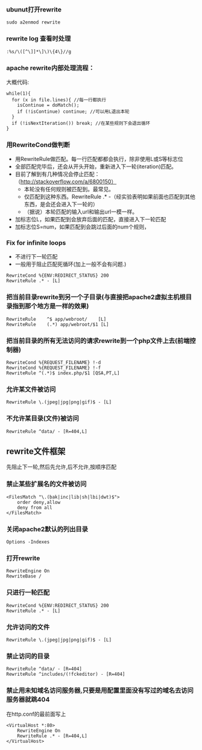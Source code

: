 ### ubunut打开rewrite
```
sudo a2enmod rewrite
```

### rewrite log 查看时处理
```
:%s/\([^\]]*\]\)\{4\}//g
```

### apache rewrite内部处理流程：
大概代码:
```
while(1){
  for (x in file.lines){ //每一行都执行
    isContinue = doMatch();
    if (!isContinue) continue; //可以用L退出本轮
  }
  if (!isNextIteration()) break; //在某些规则下会退出循环
}
```
### 用RewriteCond做判断
* 用RewriteRule做匹配。每一行匹配都都会执行，除非使用L或S等标志位
* 全部匹配完毕后，还会从开头开始，重新进入下一轮(iteration)匹配。
* 目前了解到有几种情况会停止匹配：（http://stackoverflow.com/a/6800150）
  * 本轮没有任何规则被匹配到。最常见。
  * 仅匹配到这种东西。RewriteRule .* -（经实验表明如果前面也匹配到其他东西，是会还会进入下一轮的）
  * （据说）本轮匹配的输入url和输出url一模一样。
* 加标志位L，如果匹配到会放弃后面的匹配，直接进入下一轮匹配
* 加标志位S=num，如果匹配到会跳过后面的num个规则，

### Fix for infinite loops
* 不进行下一轮匹配
* 一般用于阻止匹配死循环(加上一般不会有问题.)

```
RewriteCond %{ENV:REDIRECT_STATUS} 200
RewriteRule .* - [L]
```
### 把当前目录rewrite到另一个子目录(与直接把apache2虚拟主机根目录指到那个地方是一样的效果)
```
RewriteRule    ^$ app/webroot/    [L]
RewriteRule    (.*) app/webroot/$1 [L]
```
### 把当前目录的所有无法访问的请求rewrite到一个php文件上去(前端控制器)
```
RewriteCond %{REQUEST_FILENAME} !-d
RewriteCond %{REQUEST_FILENAME} !-f
RewriteRule ^(.*)$ index.php/$1 [QSA,PT,L]
```
### 允许某文件被访问
```
RewriteRule \.(jpeg|jpg|png|gif)$ - [L]
```
### 不允许某目录(文件)被访问
```
RewriteRule ^data/ - [R=404,L]
```
## rewrite文件框架
先阻止下一轮,然后先允许,后不允许,按顺序匹配
### 禁止某些扩展名的文件被访问
```
<FilesMatch "\.(bak|inc|lib|sh|lbi|dwt)$">
    order deny,allow
    deny from all
</FilesMatch>
```
### 关闭apache2默认的列出目录
```
Options -Indexes
```
### 打开rewrite
```
RewriteEngine On
RewriteBase /
```
### 只进行一轮匹配
```
RewriteCond %{ENV:REDIRECT_STATUS} 200
RewriteRule .* - [L]
```
### 允许访问的文件
```
RewriteRule \.(jpeg|jpg|png|gif)$ - [L]
```
### 禁止访问的目录
```
RewriteRule ^data/ - [R=404]
RewriteRule ^includes/(!fckeditor) - [R=404]
```
### 禁止用未知域名访问服务器,只要是用配置里面没有写过的域名去访问服务器就跳404
在http.conf的最前面写上
```
<VirtualHost *:80>
    RewriteEngine On
    RewriteRule .* - [R=404,L]
</VirtualHost>
```
